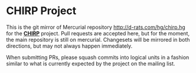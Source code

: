 # CHIRP Project

This is the git mirror of Mercurial repository http://d-rats.com/hg/chirp.hg for the
__[CHIRP](https://chirp.danplanet.com)__ project. Pull requests are accepted
here, but for the moment, the main repository is still on mercurial.
Changesets will be mirrored in both directions, but may not always happen
immediately.

When submitting PRs, please squash commits into logical units in a fashion
similar to what is currently expected by the project on the mailing list.
